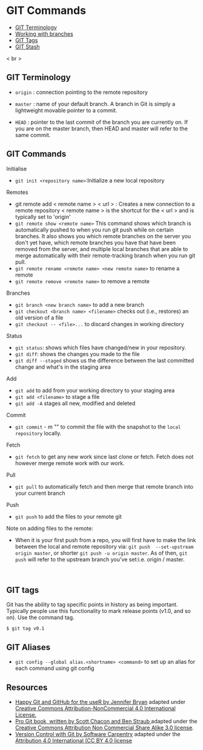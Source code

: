# GIT Commands

+ [GIT Terminology](#git-terminology)
+ [Working with branches](#working-with-branches)
+ [GIT Tags](#git-tags)
+ [GIT Stash](#git-stash)


< br >
      
## GIT Terminology

+ `origin` : connection pointing to the remote repository
      
+ `master` : name of your default branch. A branch in Git is simply a lightweight movable pointer to a commit.

+ `HEAD` : pointer to the last commit of the branch you are currently on. If you are on the master branch,
then HEAD and master will refer to the same commit.

## GIT Commands

Initialise

+ `git init <repository name>`:Initialize a new local repository

Remotes

+ git remote add < remote name > < url > : Creates a new connection to a remote repository  <
      remote name > is the shortcut for the < url > and is typically set to 'origin'
+ `git remote show <remote name>` This command shows which branch is automatically pushed to when you run git push while on certain branches. It also shows you which remote branches on the server you don't yet have, which remote branches you have that have been removed from the server, and multiple local branches that are able to merge automatically with their remote-tracking branch when you run git pull.
+ `git remote rename <remote name> <new remote name>` to rename a remote
+ `git remote remove <remote name>` to remove a remote

Branches

+ `git branch <new branch name>` to add a new branch
+ `git checkout <branch name> <filename>` checks out (i.e., restores) an old version of a file
+ `git checkout -- <file>...` to discard changes in working directory

Status

+ `git status`: shows which files have changed/new in your repository.
+ `git diff`: shows the changes you made to the file
+ `git diff --staged` shows us the difference between the last committed change and what's in the staging area

Add

+ `git add` to add from your working directory to your staging area
+ `git add <filename>` to stage a file
+ `git add -A` stages all new,
modified and deleted

Commit

+ `git commit` - m "<message>" to commit the file with the snapshot to the `local repository` locally.

Fetch

+ `git fetch` to get any new work since last clone or fetch.  Fetch does not however merge remote work with our work.

Pull

+ `git pull` to automatically fetch and then merge that remote branch into your current branch

Push

+ `git push` to add the files to your remote git


Note on adding files to the remote:

+ When it is your first push from a repo, you will first have to make the link between the local and remote repository via: `git push  --set-upstream origin master`, or shorter `git push -u origin master`. As of then, `git push` will refer to the upstream branch you've set:i.e. origin /     master.


<br> 
      
      
## GIT tags
      
Git has the ability to tag specific points in history as being important. Typically people use this functionality to mark release points (v1.0, and so on). Use the command tag.

```
$ git tag v0.1
```



      
## GIT Aliases

+ `git config --global alias.<shortname> <command>` to set up an alias for each command using git config
      
      

      
## Resources
      
+ [Happy Git and GitHub for the useR by Jennifer Bryan](http://happygitwithr.com/rmd-test-drive.html) adapted under  [Creative Commons Attribution-NonCommercial 4.0 International License.](https://creativecommons.org/licenses/by/4.0/)
+ [Pro Git book, written by Scott Chacon and Ben Straub ](https://git-scm.com/book/en/v2) adapted under the [Creative Commons Attribution Non Commercial Share Alike 3.0 license](https://creativecommons.org/licenses/by/3.0/).
+ [Version Control with Git by Software Carpentry](http://swcarpentry.github.io/git-novice/) adapted under the [Attribution 4.0 International (CC BY 4.0 license](https://creativecommons.org/licenses/by/4.0/)